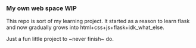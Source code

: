 ### My own web space WIP
This repo is sort of my learning project.
It started as a reason to learn flask and now gradually grows into html+css+js+flask+idk_what_else.

Just a fun little project to ~never finish~ do.
